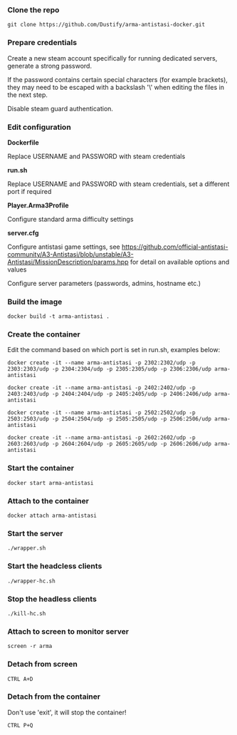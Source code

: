 ### Clone the repo

```git clone https://github.com/Dustify/arma-antistasi-docker.git```

### Prepare credentials

Create a new steam account specifically for running dedicated servers, generate a strong password.

If the password contains certain special characters (for example brackets), they may need to be escaped with a backslash '\\' when editing the files in the next step.

Disable steam guard authentication.

### Edit configuration

**Dockerfile**

Replace USERNAME and PASSWORD with steam credentials

**run.sh**

Replace USERNAME and PASSWORD with steam credentials, set a different port if required

**Player.Arma3Profile**

Configure standard arma difficulty settings

**server.cfg**

Configure antistasi game settings, see https://github.com/official-antistasi-community/A3-Antistasi/blob/unstable/A3-Antistasi/MissionDescription/params.hpp for detail on available options and values

Configure server parameters (passwords, admins, hostname etc.)

### Build the image

```docker build -t arma-antistasi .```

### Create the container

Edit the command based on which port is set in run.sh, examples below:

```docker create -it --name arma-antistasi -p 2302:2302/udp -p 2303:2303/udp -p 2304:2304/udp -p 2305:2305/udp -p 2306:2306/udp arma-antistasi```

```docker create -it --name arma-antistasi -p 2402:2402/udp -p 2403:2403/udp -p 2404:2404/udp -p 2405:2405/udp -p 2406:2406/udp arma-antistasi```

```docker create -it --name arma-antistasi -p 2502:2502/udp -p 2503:2503/udp -p 2504:2504/udp -p 2505:2505/udp -p 2506:2506/udp arma-antistasi```

```docker create -it --name arma-antistasi -p 2602:2602/udp -p 2603:2603/udp -p 2604:2604/udp -p 2605:2605/udp -p 2606:2606/udp arma-antistasi```

### Start the container

```docker start arma-antistasi```

### Attach to the container

```docker attach arma-antistasi```

### Start the server

```./wrapper.sh```

### Start the headcless clients

```./wrapper-hc.sh```

### Stop the headless clients

```./kill-hc.sh```

### Attach to screen to monitor server

```screen -r arma```

### Detach from screen

```CTRL A+D```

### Detach from the container

Don't use 'exit', it will stop the container!

```CTRL P+Q```
